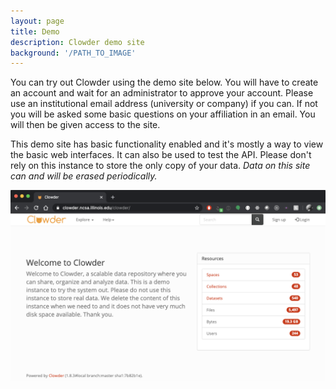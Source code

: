 ```yaml
---
layout: page
title: Demo
description: Clowder demo site
background: '/PATH_TO_IMAGE'
---
```


You can try out Clowder using the demo site below. You will have to create an account and wait for an administrator to approve your account. Please use an institutional email address (university or company) if you can. If not you will be asked some basic questions on your affiliation in an email. You will then be given access to the site. 

This demo site has basic functionality enabled and it's mostly a way to view the basic web interfaces. It can also be used to test the API. Please don't rely on this instance to store the only copy of your data. *Data on this site can and will be erased periodically.*

<a href="https://clowder.ncsa.illinois.edu/clowder/"><img src="img/clowder-demo.png" class="img-fluid" alt=""></a>